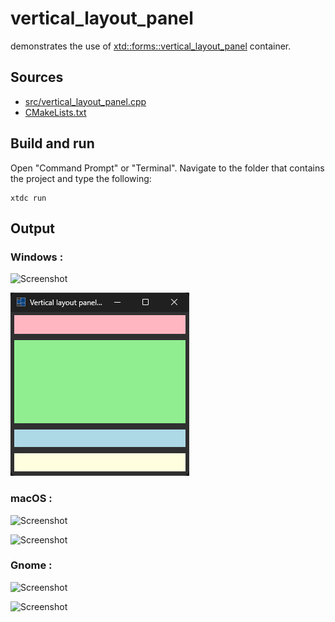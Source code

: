 # vertical_layout_panel

demonstrates the use of [xtd::forms::vertical_layout_panel](https://gammasoft71.github.io/xtd/reference_guides/latest/classxtd_1_1forms_1_1vertical__layout__panel.html) container.

## Sources

* [src/vertical_layout_panel.cpp](src/vertical_layout_panel.cpp)
* [CMakeLists.txt](CMakeLists.txt)

## Build and run

Open "Command Prompt" or "Terminal". Navigate to the folder that contains the project and type the following:

```shell
xtdc run
```

## Output

### Windows :

![Screenshot](../../../../docs/pictures/examples/vertical_layout_panel_w.png)

![Screenshot](../../../../docs/pictures/examples/vertical_layout_panel_wd.png)

### macOS :

![Screenshot](../../../../docs/pictures/examples/vertical_layout_panel_m.png)

![Screenshot](../../../../docs/pictures/examples/vertical_layout_panel_md.png)

### Gnome :

![Screenshot](../../../../docs/pictures/examples/vertical_layout_panel_g.png)

![Screenshot](../../../../docs/pictures/examples/vertical_layout_panel_gd.png)

